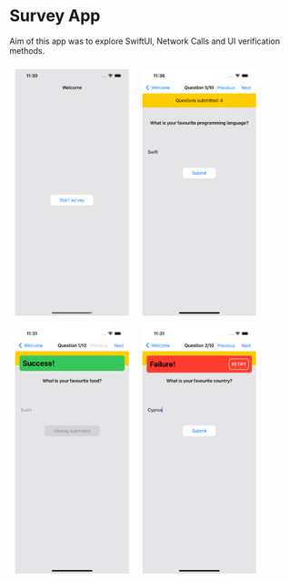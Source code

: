 # Survey App

Aim of this app was to explore SwiftUI, Network Calls and UI verification methods.

[<img src="Survey/Screenshots/welcome.png" align="center" width="200" hspace="10" vspace="10">](Survey/Screenshots/welcome.png)
[<img src="Survey/Screenshots/simple.png" align="center" width="200" hspace="10" vspace="10">](Survey/Screenshots/simple.png)
[<img src="Survey/Screenshots/success.png" align="center" width="200" hspace="10" vspace="10">](Survey/Screenshots/success.png)
[<img src="Survey/Screenshots/fail.png" align="center" width="200" hspace="10" vspace="10">](Survey/Screenshots/fail.png)
